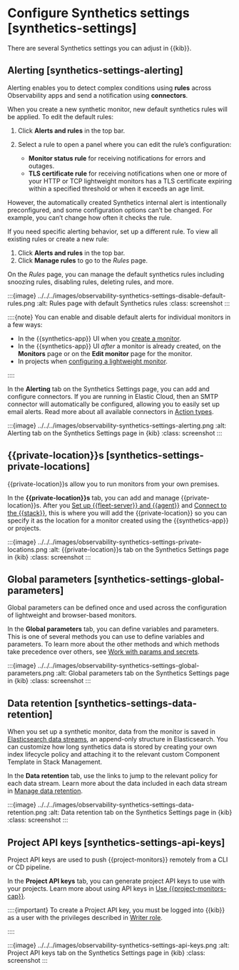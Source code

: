 # Configure Synthetics settings [synthetics-settings]

There are several Synthetics settings you can adjust in {{kib}}.


## Alerting [synthetics-settings-alerting]

Alerting enables you to detect complex conditions using **rules** across Observability apps and send a notification using **connectors**.

When you create a new synthetic monitor, new default synthetics rules will be applied. To edit the default rules:

1. Click **Alerts and rules** in the top bar.
2. Select a rule to open a panel where you can edit the rule’s configuration:

    * **Monitor status rule** for receiving notifications for errors and outages.
    * **TLS certificate rule** for receiving notifications when one or more of your HTTP or TCP lightweight monitors has a TLS certificate expiring within a specified threshold or when it exceeds an age limit.


However, the automatically created Synthetics internal alert is intentionally preconfigured, and some configuration options can’t be changed. For example, you can’t change how often it checks the rule.

If you need specific alerting behavior, set up a different rule. To view all existing rules or create a new rule:

1. Click **Alerts and rules** in the top bar.
2. Click **Manage rules** to go to the *Rules* page.

On the *Rules* page, you can manage the default synthetics rules including snoozing rules, disabling rules, deleting rules, and more.

:::{image} ../../../images/observability-synthetics-settings-disable-default-rules.png
:alt: Rules page with default Synthetics rules
:class: screenshot
:::

::::{note}
You can enable and disable default alerts for individual monitors in a few ways:

* In the {{synthetics-app}} UI when you [create a monitor](../../../solutions/observability/apps/create-monitors-in-synthetics-app.md).
* In the {{synthetics-app}} UI *after* a monitor is already created, on the **Monitors** page or on the **Edit monitor** page for the monitor.
* In projects when [configuring a lightweight monitor](../../../solutions/observability/apps/configure-lightweight-monitors.md).

::::


In the **Alerting** tab on the Synthetics Settings page, you can add and configure connectors. If you are running in Elastic Cloud, then an SMTP connector will automatically be configured, allowing you to easily set up email alerts. Read more about all available connectors in [Action types](../../../solutions/observability/incident-management/create-an-uptime-duration-anomaly-rule.md#action-types-duration).

:::{image} ../../../images/observability-synthetics-settings-alerting.png
:alt: Alerting tab on the Synthetics Settings page in {kib}
:class: screenshot
:::


## {{private-location}}s [synthetics-settings-private-locations]

{{private-location}}s allow you to run monitors from your own premises.

In the **{{private-location}}s** tab, you can add and manage {{private-location}}s. After you [Set up {{fleet-server}} and {{agent}}](../../../solutions/observability/apps/monitor-resources-on-private-networks.md#synthetics-private-location-fleet-agent) and [Connect to the {{stack}}](../../../solutions/observability/apps/monitor-resources-on-private-networks.md#synthetics-private-location-connect), this is where you will add the {{private-location}} so you can specify it as the location for a monitor created using the {{synthetics-app}} or projects.

:::{image} ../../../images/observability-synthetics-settings-private-locations.png
:alt: {{private-location}}s tab on the Synthetics Settings page in {kib}
:class: screenshot
:::


## Global parameters [synthetics-settings-global-parameters]

Global parameters can be defined once and used across the configuration of lightweight and browser-based monitors.

In the **Global parameters** tab, you can define variables and parameters. This is one of several methods you can use to define variables and parameters. To learn more about the other methods and which methods take precedence over others, see [Work with params and secrets](../../../solutions/observability/apps/work-with-params-secrets.md).

:::{image} ../../../images/observability-synthetics-settings-global-parameters.png
:alt: Global parameters tab on the Synthetics Settings page in {kib}
:class: screenshot
:::


## Data retention [synthetics-settings-data-retention]

When you set up a synthetic monitor, data from the monitor is saved in [Elasticsearch data streams](../../../manage-data/data-store/index-types/data-streams.md), an append-only structure in Elasticsearch. You can customize how long synthetics data is stored by creating your own index lifecycle policy and attaching it to the relevant custom Component Template in Stack Management.

In the **Data retention** tab, use the links to jump to the relevant policy for each data stream. Learn more about the data included in each data stream in [Manage data retention](../../../solutions/observability/apps/manage-data-retention.md).

:::{image} ../../../images/observability-synthetics-settings-data-retention.png
:alt: Data retention tab on the Synthetics Settings page in {kib}
:class: screenshot
:::


## Project API keys [synthetics-settings-api-keys]

Project API keys are used to push {{project-monitors}} remotely from a CLI or CD pipeline.

In the **Project API keys** tab, you can generate project API keys to use with your projects. Learn more about using API keys in [Use {{project-monitors-cap}}](../../../solutions/observability/apps/create-monitors-with-project-monitors.md).

::::{important}
To create a Project API key, you must be logged into {{kib}} as a user with the privileges described in [Writer role](../../../solutions/observability/apps/writer-role.md).

::::


:::{image} ../../../images/observability-synthetics-settings-api-keys.png
:alt: Project API keys tab on the Synthetics Settings page in {kib}
:class: screenshot
:::

